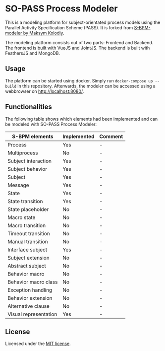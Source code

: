 # SO-PASS Process Modeler #

This is a modeling platform for subject-orientated process models using the Parallel Activity Specification Scheme (PASS).
It is forked from [S-BPM-modeler by Maksym Kolodiy](https://github.com/mkolodiy/s-bpm-modeler).

The modeling platform consists out of two parts: Frontend and Backend. The frontend is built with VueJS and JointJS. The backend is built with FeathersJS and MongoDB.

## Usage ##

The platform can be started using docker. Simply run ```docker-compose up --build``` in this repository.
Afterwards, the modeler can be accessed using a webbrowser on [http://localhost:8080/](http://localhost:8080/).

## Functionalities ##

The following table shows which elements had been implemented and can be modeled with SO-PASS Process Modeler:

| S-BPM elements | Implemented | Comment |
| ------------ | ------------ | ------- |
| Process | Yes | - |
| Multiprocess | No | - |
| Subject interaction | Yes | - |
| Subject behavior | Yes | - |
| Subject | Yes | - |
| Message | Yes | - |
| State | Yes | - |
| State transition | Yes | - |
| State placeholder | No | - |
| Macro state | No | - |
| Macro transition | No | - |
| Timeout transition | No | - |
| Manual transition | No | - |
| Interface subject | Yes | - |
| Subject extension | No | - |
| Abstract subject | No | - |
| Behavior macro | No | - |
| Behavior macro class | No | - |
| Exception handling | No | - |
| Behavior extension | No | - |
| Alternative clause | No | - |
| Visual representation | Yes | - |

## License

Licensed under the [MIT license](LICENSE).
